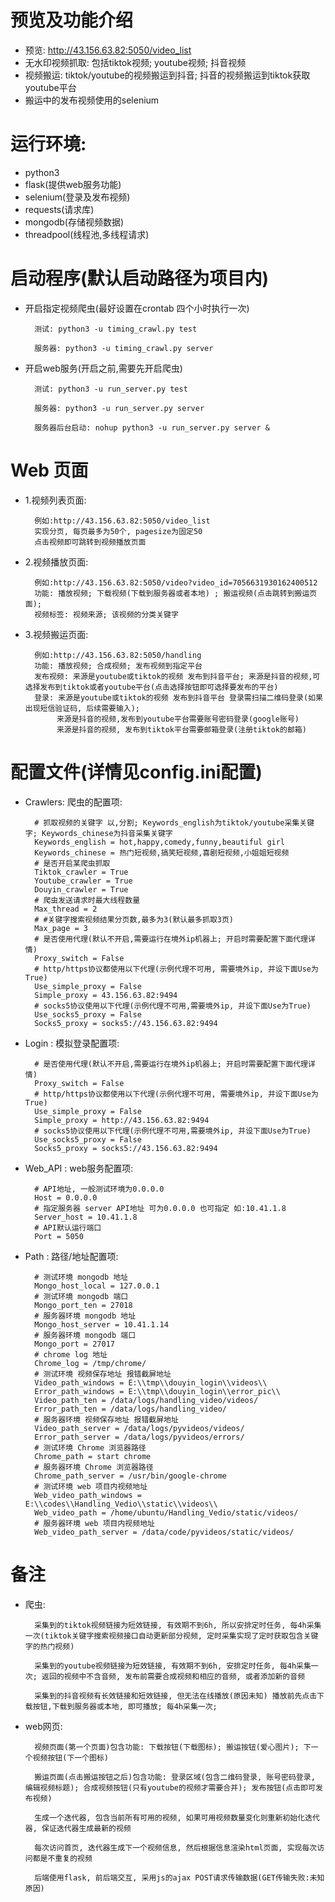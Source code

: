 # 预览及功能介绍
- 预览: http://43.156.63.82:5050/video_list
- 无水印视频抓取: 包括tiktok视频; youtube视频; 抖音视频
- 视频搬运: tiktok/youtube的视频搬运到抖音; 抖音的视频搬运到tiktok获取youtube平台
- 搬运中的发布视频使用的selenium


# 运行环境:
- python3
- flask(提供web服务功能)
- selenium(登录及发布视频)
- requests(请求库)
- mongodb(存储视频数据)
- threadpool(线程池,多线程请求)



# 启动程序(默认启动路径为项目内)
- 开启指定视频爬虫(最好设置在crontab 四个小时执行一次)

        测试: python3 -u timing_crawl.py test
    
        服务器: python3 -u timing_crawl.py server
  

- 开启web服务(开启之前,需要先开启爬虫)

        测试: python3 -u run_server.py test
        
        服务器: python3 -u run_server.py server
        
        服务器后台启动: nohup python3 -u run_server.py server &
  

# Web 页面

- 1.视频列表页面:
        
        例如:http://43.156.63.82:5050/video_list
        实现分页, 每页最多为50个, pagesize为固定50
        点击视频即可跳转到视频播放页面
            
- 2.视频播放页面:

        例如:http://43.156.63.82:5050/video?video_id=7056631930162400512
        功能: 播放视频; 下载视频(下载到服务器或者本地) ; 搬运视频(点击跳转到搬运页面); 
        视频标签: 视频来源; 该视频的分类关键字
          
- 3.视频搬运页面:
        
        例如:http://43.156.63.82:5050/handling
        功能: 播放视频; 合成视频; 发布视频到指定平台
        发布视频: 来源是youtube或tiktok的视频 发布到抖音平台; 来源是抖音的视频,可选择发布到tiktok或者youtube平台(点击选择按钮即可选择要发布的平台)
        登录: 来源是youtube或tiktok的视频 发布到抖音平台 登录需扫描二维码登录(如果出现短信验证码, 后续需要输入);
             来源是抖音的视频,发布到youtube平台需要账号密码登录(google账号)
             来源是抖音的视频, 发布到tiktok平台需要邮箱登录(注册tiktok的邮箱)


# 配置文件(详情见config.ini配置)
- Crawlers: 爬虫的配置项: 

        # 抓取视频的关键字 以,分割; Keywords_english为tiktok/youtube采集关键字; Keywords_chinese为抖音采集关键字
        Keywords_english = hot,happy,comedy,funny,beautiful girl
        Keywords_chinese = 热门短视频,搞笑短视频,喜剧短视频,小姐姐短视频
        # 是否开启某爬虫抓取
        Tiktok_crawler = True
        Youtube_crawler = True
        Douyin_crawler = True
        # 爬虫发送请求时最大线程数量
        Max_thread = 2
        # #关键字搜索视频结果分页数,最多为3(默认最多抓取3页)
        Max_page = 3
        # 是否使用代理(默认不开启,需要运行在境外ip机器上; 开启时需要配置下面代理详情)
        Proxy_switch = False
        # http/https协议都使用以下代理(示例代理不可用, 需要境外ip, 并设下面Use为True)
        Use_simple_proxy = False
        Simple_proxy = 43.156.63.82:9494
        # socks5协议使用以下代理(示例代理不可用,需要境外ip, 并设下面Use为True)
        Use_socks5_proxy = False
        Socks5_proxy = socks5://43.156.63.82:9494


- Login : 模拟登录配置项:
    
        # 是否使用代理(默认不开启,需要运行在境外ip机器上; 开启时需要配置下面代理详情)
        Proxy_switch = False
        # http/https协议都使用以下代理(示例代理不可用, 需要境外ip, 并设下面Use为True)
        Use_simple_proxy = False
        Simple_proxy = http://43.156.63.82:9494
        # socks5协议使用以下代理(示例代理不可用,需要境外ip, 并设下面Use为True)
        Use_socks5_proxy = False
        Socks5_proxy = socks5://43.156.63.82:9494


- Web_API : web服务配置项:
        
        # API地址, 一般测试环境为0.0.0.0
        Host = 0.0.0.0
        # 指定服务器 server API地址 可为0.0.0.0 也可指定 如:10.41.1.8
        Server_host = 10.41.1.8
        # API默认运行端口
        Port = 5050


- Path : 路径/地址配置项:
  
        # 测试环境 mongodb 地址 
        Mongo_host_local = 127.0.0.1
        # 测试环境 mongodb 端口 
        Mongo_port_ten = 27018
        # 服务器环境 mongodb 地址 
        Mongo_host_server = 10.41.1.14
        # 服务器环境 mongodb 端口 
        Mongo_port = 27017
        # chrome log 地址
        Chrome_log = /tmp/chrome/
        # 测试环境 视频保存地址 报错截屏地址
        Video_path_windows = E:\\tmp\\douyin_login\\videos\\
        Error_path_windows = E:\\tmp\\douyin_login\\error_pic\\
        Video_path_ten = /data/logs/handling_video/videos/
        Error_path_ten = /data/logs/handling_video/
        # 服务器环境 视频保存地址 报错截屏地址
        Video_path_server = /data/logs/pyvideos/videos/
        Error_path_server = /data/logs/pyvideos/errors/
        # 测试环境 Chrome 浏览器路径
        Chrome_path = start chrome
        # 服务器环境 Chrome 浏览器路径
        Chrome_path_server = /usr/bin/google-chrome
        # 测试环境 web 项目内视频地址 
        Web_video_path_windows = E:\\codes\\Handling_Vedio\\static\\videos\\
        Web_video_path = /home/ubuntu/Handling_Vedio/static/videos/
        # 服务器环境 web 项目内视频地址 
        Web_video_path_server = /data/code/pyvideos/static/videos/  



# 备注
- 爬虫: 
  
        采集到的tiktok视频链接为短效链接, 有效期不到6h, 所以安排定时任务, 每4h采集一次(tiktok关键字搜索视频接口自动更新部分视频, 定时采集实现了定时获取包含关键字的热门视频)
        
        采集到的youtube视频链接为短效链接, 有效期不到6h, 安排定时任务, 每4h采集一次; 返回的视频中不含音频, 发布前需要合成视频和相应的音频, 或者添加新的音频
        
        采集到的抖音视频有长效链接和短效链接, 但无法在线播放(原因未知) 播放前先点击下载按钮,下载到服务器或本地, 即可播放; 每4h采集一次; 

- web网页:
  
        视频页面(第一个页面)包含功能: 下载按钮(下载图标); 搬运按钮(爱心图片); 下一个视频按钮(下一个图标)   
        
        搬运页面(点击搬运按钮之后)包含功能: 登录区域(包含二维码登录, 账号密码登录, 编辑视频标题); 合成视频按钮(只有youtube的视频才需要合并); 发布按钮(点击即可发布视频)
    
        生成一个迭代器, 包含当前所有可用的视频, 如果可用视频数量变化则重新初始化迭代器, 保证迭代器生成最新的视频

        每次访问首页, 迭代器生成下一个视频信息, 然后根据信息渲染html页面, 实现每次访问都是不重复的视频
    
        后端使用flask, 前后端交互, 采用js的ajax POST请求传输数据(GET传输失败:未知原因)

        



